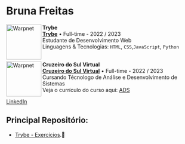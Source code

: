 # Bruna Freitas

[<img align="left" height="94px" width="94px" alt="Warpnet" src="https://blog.betrybe.com/wp-content/uploads/2021/11/51808343.png"/>](https://www.betrybe.com/)

**Trybe** \
[**Trybe**](https://www.betrybe.com/) • Full-time - 2022 / 2023\
Estudante de Desenvolvimento Web \
Linguagens & Tecnologias: `HTML`, `CSS`,`JavaScript`, `Python`\
<br/>

[<img align="left" height="94px" width="94px" alt="Warpnet" src="https://yt3.ggpht.com/ytc/AMLnZu-8pSsHkI63Vb4KR0eFM6YbF7oOtZ_u2CQMj0VJFQ=s900-c-k-c0x00ffffff-no-rj"/>](https://www.betrybe.com/)

**Cruzeiro do Sul Virtual** \
[**Cruzeiro do Sul Virtual**](https://www.cruzeirodosulvirtual.com.br/graduacao/analise-e-desenvolvimento-de-sistemas/) • Full-time - 2022 / 2023 \
Cursando Técnologo de Análise e Desenvolvimento de Sistemas \
Veja o currículo do curso aqui: [ADS](https://www.cruzeirodosulvirtual.com.br/graduacao/analise-e-desenvolvimento-de-sistemas/)



[LinkedIn](https://www.linkedin.com/in/brucfreitas/)

## Principal Repositório:
- [Trybe - Exercícios](https://github.com/brunaCFreitas/trybe-exercices).:green_heart:
